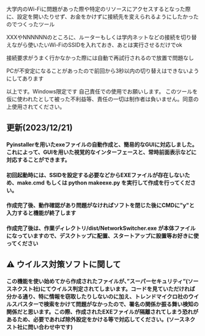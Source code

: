 大学内のWi-Fiに問題があった際や特定のリソースにアクセスするとなった際に、設定を開いたりせず、お金をかけずに接続先を変えられるようにしたかったのでつくったツール

XXXやNNNNNNのところに、ルーターもしくは学内ネットなどの接続を切り替えながら使いたいWi-FiのSSIDを入れておき、あとは実行させるだけでok

接続要求がうまく行かなかった際には自動で再試行されるので放置で問題なし

PCが不安定になることがあったので前回から3秒以内の切り替えはできないようにしてあります

以上です。Windows限定です
自己責任での使用でお願いします。
このツールを仮に使われたとして被った不利益等、責任の一切は制作者は負いません。同意の上使用されてください。


## 更新(2023/12/21)

#### Pyinstallerを用いたexeファイルの自動作成と、簡易的なGUIに対応しました。これによって、GUIを用いた視覚的なインターフェースと、常時前面表示などに対応することができます。

#### 初回起動時には、SSIDを設定する必要などからEXEファイルが存在しないため、make.cmd もしくは python makeexe.py を実行して作成を行ってください。

#### 作成完了後、動作確認があり問題がなければソフトを閉じた後にCMDに"y"と入力すると機能が終了します

#### 作成完了後は、作業ディレクトリ/dist/NetworkSwitcher.exe が本体ファイルになっていますので、デスクトップに配置、スタートアップに設置等お好きに使ってください

## ⚠ ウイルス対策ソフトに関して
#### この機能を使い始めてから作成されたファイルが、”スーパーセキュリティ”(ソースネクスト社)にてウイルス判定されてしまいます。コードを見ていただければ分かる通り、特に情報を窃取したりしないのに加え、トレンドマイクロ社のウイルスバスターで検索をかけて問題がなかったので、署名の関係か振る舞い検知の関係だと思います。この際、作成されたEXEファイルが隔離されてしまう恐れがあるため、必要であれば除外設定をかける等で対応してください。(ソースネクスト社に問い合わせ中です)